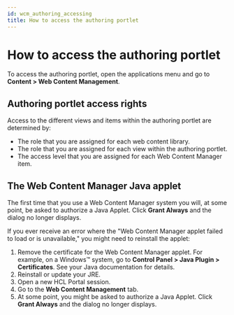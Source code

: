 ```yaml
---
id: wcm_authoring_accessing
title: How to access the authoring portlet
---
```


# How to access the authoring portlet


To access the authoring portlet, open the applications menu and go to **Content > Web Content Management**.

## Authoring portlet access rights

Access to the different views and items within the authoring portlet are determined by:

-   The role that you are assigned for each web content library.
-   The role that you are assigned for each view within the authoring portlet.
-   The access level that you are assigned for each Web Content Manager item.

## The Web Content Manager Java applet

The first time that you use a Web Content Manager system you will, at some point, be asked to authorize a Java Applet. Click **Grant Always** and the dialog no longer displays.

If you ever receive an error where the "Web Content Manager applet failed to load or is unavailable," you might need to reinstall the applet:

1.  Remove the certificate for the Web Content Manager applet. For example, on a Windows™ system, go to **Control Panel > Java Plugin > Certificates**. See your Java documentation for details.
2.  Reinstall or update your JRE.
3.  Open a new HCL Portal session.
4.  Go to the **Web Content Management** tab.
5.  At some point, you might be asked to authorize a Java Applet. Click **Grant Always** and the dialog no longer displays.

